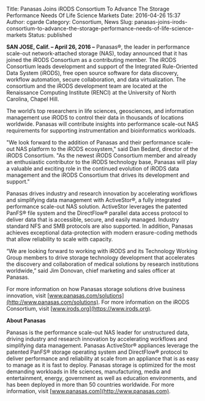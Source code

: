 Title: Panasas Joins iRODS Consortium To Advance The Storage Performance Needs Of Life Science Markets
Date: 2016-04-26 15:37
Author: cgarde
Category: Consortium, News
Slug: panasas-joins-irods-consortium-to-advance-the-storage-performance-needs-of-life-science-markets
Status: published

**SAN JOSE, Calif. – April 26, 2016 –** Panasas®, the leader in
performance scale-out network-attached storage (NAS), today announced
that it has joined the iRODS Consortium as a contributing member. The
iRODS Consortium leads development and support of the Integrated
Rule-Oriented Data System (iRODS), free open source software for data
discovery, workflow automation, secure collaboration, and data
virtualization. The consortium and the iRODS development team are
located at the Renaissance Computing Institute (RENCI) at the University
of North Carolina, Chapel Hill.

<!--more-->

The world’s top researchers in life sciences, geosciences, and
information management use iRODS to control their data in thousands of
locations worldwide. Panasas will contribute insights into performance
scale-out NAS requirements for supporting instrumentation and
bioinformatics workloads.

"We look forward to the addition of Panasas and their performance
scale-out NAS platform to the iRODS ecosystem," said Dan Bedard,
director of the iRODS Consortium. "As the newest iRODS Consortium member
and already an enthusiastic contributor to the iRODS technology base,
Panasas will play a valuable and exciting role in the continued
evolution of iRODS data management and the iRODS Consortium that drives
its development and support."

Panasas drives industry and research innovation by accelerating
workflows and simplifying data management with ActiveStor®, a fully
integrated performance scale-out NAS solution. ActiveStor leverages the
patented PanFS® file system and the DirectFlow® parallel data access
protocol to deliver data that is accessible, secure, and easily managed.
Industry standard NFS and SMB protocols are also supported. In addition,
Panasas achieves exceptional data-protection with modern erasure-coding
methods that allow reliability to scale with capacity.

“We are looking forward to working with iRODS and its Technology Working
Group members to drive storage technology development that accelerates
the discovery and collaboration of medical solutions by research
institutions worldwide,” said Jim Donovan, chief marketing and sales
officer at Panasas.

For more information on how Panasas storage solutions drive business
innovation, visit
[www.panasas.com/solutions](http://www.panasas.com/solutions). For more
information on the iRODS Consortium, visit
[www.irods.org](https://www.irods.org).

**About Panasas**

Panasas is the performance scale-out NAS leader for unstructured data,
driving industry and research innovation by accelerating workflows and
simplifying data management. Panasas ActiveStor® appliances leverage the
patented PanFS® storage operating system and DirectFlow® protocol to
deliver performance and reliability at scale from an appliance that is
as easy to manage as it is fast to deploy. Panasas storage is optimized
for the most demanding workloads in life sciences, manufacturing, media
and entertainment, energy, government as well as education environments,
and has been deployed in more than 50 countries worldwide. For more
information, visit [www.panasas.com](http://www.panasas.com).
